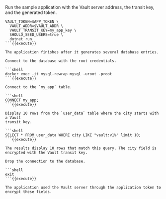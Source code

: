 Run the sample application with the Vault server address, the transit
key, and the generated token.

```shell
VAULT_TOKEN=$APP_TOKEN \
  VAULT_ADDR=$VAULT_ADDR \
  VAULT_TRANSIT_KEY=my_app_key \
  SHOULD_SEED_USERS=true \
  dotnet run
```{{execute}}

The application finishes after it generates several database entries.

Connect to the database with the root credentials.

```shell
docker exec -it mysql-rewrap mysql -uroot -proot
```{{execute}}

Connect to the `my_app` table.

```shell
CONNECT my_app;
```{{execute}}

Display 10 rows from the `user_data` table where the city starts with a Vault
transit key.

```shell
SELECT * FROM user_data WHERE city LIKE "vault:v1%" limit 10;
```{{execute}}

The results display 10 rows that match this query. The city field is encrypted with the Vault transit key.

Drop the connection to the database.

```shell
exit
```{{execute}}

The application used the Vault server through the application token to encrypt these fields.